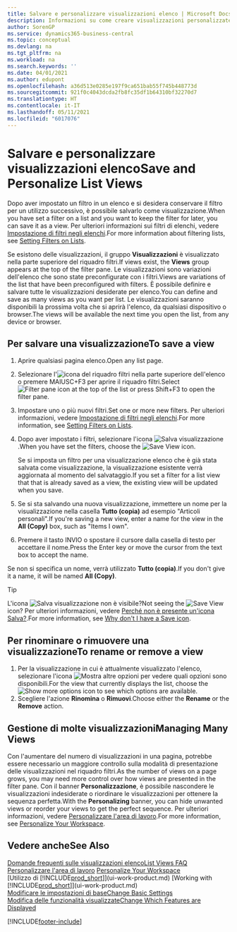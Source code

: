 ```yaml
---
title: Salvare e personalizzare visualizzazioni elenco | Microsoft Docs
description: Informazioni su come creare visualizzazioni personalizzate di elenchi filtrati.
author: SorenGP
ms.service: dynamics365-business-central
ms.topic: conceptual
ms.devlang: na
ms.tgt_pltfrm: na
ms.workload: na
ms.search.keywords: ''
ms.date: 04/01/2021
ms.author: edupont
ms.openlocfilehash: a36d513e0285e197f9ca651bab55f745b448773d
ms.sourcegitcommit: 921f0c4043dcda2fb8fc35df1b64310bf32270d7
ms.translationtype: HT
ms.contentlocale: it-IT
ms.lasthandoff: 05/11/2021
ms.locfileid: "6017076"
---
```

# <a name="save-and-personalize-list-views"></a><span data-ttu-id="5c95f-103">Salvare e personalizzare visualizzazioni elenco</span><span class="sxs-lookup"><span data-stu-id="5c95f-103">Save and Personalize List Views</span></span>
<span data-ttu-id="5c95f-104">Dopo aver impostato un filtro in un elenco e si desidera conservare il filtro per un utilizzo successivo, è possibile salvarlo come visualizzazione.</span><span class="sxs-lookup"><span data-stu-id="5c95f-104">When you have set a filter on a list and you want to keep the filter for later, you can save it as a view.</span></span> <span data-ttu-id="5c95f-105">Per ulteriori informazioni sui filtri di elenchi, vedere [Impostazione di filtri negli elenchi](ui-enter-criteria-filters.md#setting-filters-on-lists).</span><span class="sxs-lookup"><span data-stu-id="5c95f-105">For more information about filtering lists, see [Setting Filters on Lists](ui-enter-criteria-filters.md#setting-filters-on-lists).</span></span>

<span data-ttu-id="5c95f-106">Se esistono delle visualizzazioni, il gruppo **Visualizzazioni** è visualizzato nella parte superiore del riquadro filtri.</span><span class="sxs-lookup"><span data-stu-id="5c95f-106">If views exist, the **Views** group appears at the top of the filter pane.</span></span> <span data-ttu-id="5c95f-107">Le visualizzazioni sono variazioni dell'elenco che sono state preconfigurate con i filtri.</span><span class="sxs-lookup"><span data-stu-id="5c95f-107">Views are variations of the list that have been preconfigured with filters.</span></span> <span data-ttu-id="5c95f-108">È possibile definire e salvare tutte le visualizzazioni desiderate per elenco.</span><span class="sxs-lookup"><span data-stu-id="5c95f-108">You can define and save as many views as you want per list.</span></span> <span data-ttu-id="5c95f-109">Le visualizzazioni saranno disponibili la prossima volta che si aprirà l'elenco, da qualsiasi dispositivo o browser.</span><span class="sxs-lookup"><span data-stu-id="5c95f-109">The views will be available the next time you open the list, from any device or browser.</span></span>

## <a name="to-save-a-view"></a><span data-ttu-id="5c95f-110">Per salvare una visualizzazione</span><span class="sxs-lookup"><span data-stu-id="5c95f-110">To save a view</span></span>
1. <span data-ttu-id="5c95f-111">Aprire qualsiasi pagina elenco.</span><span class="sxs-lookup"><span data-stu-id="5c95f-111">Open any list page.</span></span>
2. <span data-ttu-id="5c95f-112">Selezionare l'![icona del riquadro filtri](media/open-filter-pane-icon.png "Icona del riquadro filtri") nella parte superiore dell'elenco o premere MAIUSC+F3 per aprire il riquadro filtri.</span><span class="sxs-lookup"><span data-stu-id="5c95f-112">Select ![Filter pane icon](media/open-filter-pane-icon.png "Filter pane icon") at the top of the list or press Shift+F3 to open the filter pane.</span></span>
3. <span data-ttu-id="5c95f-113">Impostare uno o più nuovi filtri.</span><span class="sxs-lookup"><span data-stu-id="5c95f-113">Set one or more new filters.</span></span> <span data-ttu-id="5c95f-114">Per ulteriori informazioni, vedere [Impostazione di filtri negli elenchi](ui-enter-criteria-filters.md#setting-filters-on-lists).</span><span class="sxs-lookup"><span data-stu-id="5c95f-114">For more information, see [Setting Filters on Lists](ui-enter-criteria-filters.md#setting-filters-on-lists).</span></span>
4. <span data-ttu-id="5c95f-115">Dopo aver impostato i filtri, selezionare l'icona ![Salva visualizzazione](media/save_view_icon.png "Salva visualizzazione").</span><span class="sxs-lookup"><span data-stu-id="5c95f-115">When you have set the filters, choose the ![Save View](media/save_view_icon.png "Save View") icon.</span></span>

    <span data-ttu-id="5c95f-116">Se si imposta un filtro per una visualizzazione elenco che è già stata salvata come visualizzazione, la visualizzazione esistente verrà aggiornata al momento del salvataggio.</span><span class="sxs-lookup"><span data-stu-id="5c95f-116">If you set a filter for a list view that that is already saved as a view, the existing view will be updated when you save.</span></span>
5. <span data-ttu-id="5c95f-117">Se si sta salvando una nuova visualizzazione, immettere un nome per la visualizzazione nella casella **Tutto (copia)** ad esempio "Articoli personali".</span><span class="sxs-lookup"><span data-stu-id="5c95f-117">If you're saving a new view, enter a name for the view in the **All (Copy)** box, such as "Items I own".</span></span>
6. <span data-ttu-id="5c95f-118">Premere il tasto INVIO o spostare il cursore dalla casella di testo per accettare il nome.</span><span class="sxs-lookup"><span data-stu-id="5c95f-118">Press the Enter key or move the cursor from the text box to accept the name.</span></span>

<span data-ttu-id="5c95f-119">Se non si specifica un nome, verrà utilizzato **Tutto (copia)**.</span><span class="sxs-lookup"><span data-stu-id="5c95f-119">If you don't give it a name, it will be named **All (Copy)**.</span></span>

> [!TIP]
> <span data-ttu-id="5c95f-120">L'icona ![Salva visualizzazione](media/save_view_icon.png "Salva visualizzazione") non è visibile?</span><span class="sxs-lookup"><span data-stu-id="5c95f-120">Not seeing the ![Save View](media/save_view_icon.png "Save View") icon?</span></span> <span data-ttu-id="5c95f-121">Per ulteriori informazioni, vedere [Perché non è presente un'icona Salva?](/dynamics365/business-central/ui-views-faq#save).</span><span class="sxs-lookup"><span data-stu-id="5c95f-121">For more information, see [Why don't I have a Save icon](/dynamics365/business-central/ui-views-faq#save).</span></span>

## <a name="to-rename-or-remove-a-view"></a><span data-ttu-id="5c95f-122">Per rinominare o rimuovere una visualizzazione</span><span class="sxs-lookup"><span data-stu-id="5c95f-122">To rename or remove a view</span></span>
1. <span data-ttu-id="5c95f-123">Per la visualizzazione in cui è attualmente visualizzato l'elenco, selezionare l'icona ![Mostra altre opzioni](media/show-more-options-icon.png "Mostra altre opzioni") per vedere quali opzioni sono disponibili.</span><span class="sxs-lookup"><span data-stu-id="5c95f-123">For the view that currently displays the list, choose the ![Show more options](media/show-more-options-icon.png "Show more options") icon to see which options are available.</span></span>
2. <span data-ttu-id="5c95f-124">Scegliere l'azione **Rinomina** o **Rimuovi**.</span><span class="sxs-lookup"><span data-stu-id="5c95f-124">Choose either the **Rename** or the **Remove** action.</span></span>

## <a name="managing-many-views"></a><span data-ttu-id="5c95f-125">Gestione di molte visualizzazioni</span><span class="sxs-lookup"><span data-stu-id="5c95f-125">Managing Many Views</span></span>
<span data-ttu-id="5c95f-126">Con l'aumentare del numero di visualizzazioni in una pagina, potrebbe essere necessario un maggiore controllo sulla modalità di presentazione delle visualizzazioni nel riquadro filtri.</span><span class="sxs-lookup"><span data-stu-id="5c95f-126">As the number of views on a page grows, you may need more control over how views are presented in the filter pane.</span></span> <span data-ttu-id="5c95f-127">Con il banner **Personalizzazione**, è possibile nascondere le visualizzazioni indesiderate o riordinare le visualizzazioni per ottenere la sequenza perfetta.</span><span class="sxs-lookup"><span data-stu-id="5c95f-127">With the **Personalizing** banner, you can hide unwanted views or reorder your views to get the perfect sequence.</span></span> <span data-ttu-id="5c95f-128">Per ulteriori informazioni, vedere [Personalizzare l'area di lavoro](ui-personalization-user.md).</span><span class="sxs-lookup"><span data-stu-id="5c95f-128">For more information, see [Personalize Your Workspace](ui-personalization-user.md).</span></span>

## <a name="see-also"></a><span data-ttu-id="5c95f-129">Vedere anche</span><span class="sxs-lookup"><span data-stu-id="5c95f-129">See Also</span></span>
[<span data-ttu-id="5c95f-130">Domande frequenti sulle visualizzazioni elenco</span><span class="sxs-lookup"><span data-stu-id="5c95f-130">List Views FAQ</span></span>](ui-views-faq.yml)  
<span data-ttu-id="5c95f-131">[Personalizzare l'area di lavoro](ui-personalization-user.md)  </span><span class="sxs-lookup"><span data-stu-id="5c95f-131">[Personalize Your Workspace](ui-personalization-user.md)  </span></span>  
<span data-ttu-id="5c95f-132">[Utilizzo di [!INCLUDE[prod_short](includes/prod_short.md)]](ui-work-product.md)  </span><span class="sxs-lookup"><span data-stu-id="5c95f-132">[Working with [!INCLUDE[prod_short](includes/prod_short.md)]](ui-work-product.md)  </span></span>  
[<span data-ttu-id="5c95f-133">Modificare le impostazioni di base</span><span class="sxs-lookup"><span data-stu-id="5c95f-133">Change Basic Settings</span></span>](ui-change-basic-settings.md)  
[<span data-ttu-id="5c95f-134">Modifica delle funzionalità visualizzate</span><span class="sxs-lookup"><span data-stu-id="5c95f-134">Change Which Features are Displayed</span></span>](ui-experiences.md)  


[!INCLUDE[footer-include](includes/footer-banner.md)]
